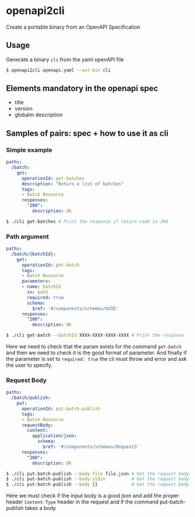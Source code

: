 # openapi2cli
Create a portable binary from an OpenAPI Specification

## Usage

Generate a binary `cli` from the yaml openAPI file

```sh
$ openapi2cli openapi.yaml --out-bin cli
```

## Elements mandatory in the openapi spec

* title
* version
* globalm description

## Samples of pairs: spec + how to use it as cli

### Simple example

```yml
paths:
  /batch:
    get:
      operationId: get-batches
      description: "Return a list of batches"
      tags:
      - Batch Resource
      responses:
        "200":
          description: OK
```

```sh
$ ./cli get-batches # Print the response if return code is 200
```

### Path argument

```yml
paths:
  /batch/{batchId}:
    get:
      operationId: get-batch
      tags:
      - Batch Resource
      parameters:
      - name: batchId
        in: path
        required: true
        schema:
          $ref: '#/components/schemas/UUID'
      responses:
        "200":
          description: OK
```

```sh
$ ./cli get-batch --batchId XXXX-XXXX-XXXX-XXXX # Print the response
```

Here we need to check that the param exists for the command `get-batch`
and then we need to check it is the good format of parameter.
And finally if the parameter is set to `required: true` the cli must throw
and error and ask the user to specify.


### Request Body

```yml
paths:
  /batch/publish:
    put:
      operationId: put-batch-publish
      tags:
      - Batch Resource
      requestBody:
        content:
          application/json:
            schema:
              $ref: '#/components/schemas/Request3'
      responses:
        "200":
          description: OK
```

```sh
$ ./cli put-batch-publish --body-file file.json # Get the request body from the file: file.json
$ ./cli put-batch-publish --body-stdin          # Get the request body from stdin
$ ./cli put-batch-publish --body {}             # Get the request body from the argument
```

Here we must check if the input body is a good json
and add the proper header `Content-Type` header in the request
and if the command put-batch-publish takes a body
